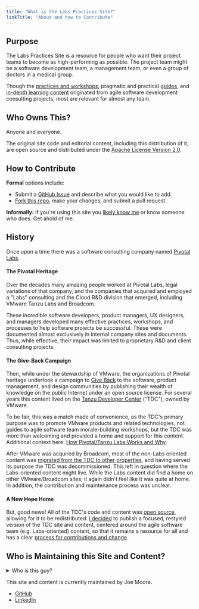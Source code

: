 ```yaml
---
title: "What is the Labs Practices Site?"
linkTitle: "About and how to Contribute"
---
```


## Purpose

The Labs Practices Site is a resource for people who want their project teams to become as high-performing as possible. The project team might be a software development team, a management team, or even a group of doctors in a medical group.

Though the [practices and workshops](/practices), pragmatic and practical [guides](/guides), and [in-depth learning content](/learningpaths) originated from agile software development consulting projects, most are relevant for almost any team.

## Who Owns This?

Anyone and everyone.

The original site code and editorial content, including this distribution of it, are open source and distributed under the [Apache License Version 2.0](https://github.com/joemoore/labs-practices-site/blob/main/LICENSE).

<a name="contribute"></a>

## How to Contribute

**Formal** options include:

- Submit a [GitHub Issue](https://github.com/joemoore/labs-practices-site/issues) and describe what you would like to add.
- [Fork this repo](https://github.com/joemoore/labs-practices-site/fork), make your changes, and submit a pull request.

**Informally:** if you're using this site you [likely know me](#who) or know someone who does. Get ahold of me.

## History

Once upon a time there was a software consulting company named [Pivotal Labs](https://en.wikipedia.org/wiki/Pivotal_Labs).

#### The Pivotal Heritage

Over the decades many amazing people worked at Pivotal Labs, legal variations of that company, and the companies that acquired and employed a "Labs" consulting and the Cloud R&D division that emerged, including VMware Tanzu Labs and Broadcom.

These incredible software developers, product managers, UX designers, and managers developed many effective practices, workshops, and processes to help software projects be successful. These were documented almost exclusively in internal company sites and documents. Thus, while effective, their impact was limited to proprietary R&D and client consulting projects.

#### The Give-Back Campaign

Then, while under the stewardship of VMware, the organizations of Pivotal heritage undertook a campaign to [Give Back](/learningpaths/application-development-how-we-work/share-knowledge/) to the software, product management, and design communities by publishing their wealth of knowledge on the public Internet under an open source license. For several years this content lived on the [Tanzu Developer Center](/) ("TDC"), owned by VMware.

To be fair, this was a match made of convenience, as the TDC's primary purpose was to promote VMware products and related technologies, not guides to agile software team morale-building workshops, but the TDC was more than welcoming and provided a home and support for this content. Additional context here: [How Pivotal/Tanzu Labs Works and Why](/learningpaths/application-development-how-we-work/).

After VMware was acquired by Broadcom, most of the non-Labs oriented content was [migrated from the TDC to other properties](https://github.com/vmware-tanzu/tanzu-dev-portal/pull/2929), and having served its purpose the TDC was decommissioned. This left in question where the Labs-oriented content might live. While the Labs content did find a home on other VMware/Broadcom sites, it again didn't feel like it was quite at home. In addition, the contribution and maintenance process was unclear.

#### A New ~~Hope~~ Home

But, good news! All of the TDC's code and content was [open source](https://github.com/joemoore/tanzu-dev-portal/blob/main/LICENSE), allowing for it to be redistributed. [I decided](#who) to publish a focused, restyled version of the TDC site and content, centered around the agile software team (e.g. Labs-oriented) content, so that it remains a resource for all and has a clear [process for contributions and change](#contribute).

<a name="who"></a>

## Who is Maintaining this Site and Content?

<details>
  <summary>Who is this guy?</summary>

![](https://avatars.githubusercontent.com/u/13995)

</details>

This site and content is currently maintained by Joe Moore.

- [GitHub](https://github.com/joemoore)
- [LinkedIn](https://www.linkedin.com/in/josephlmoore/)

